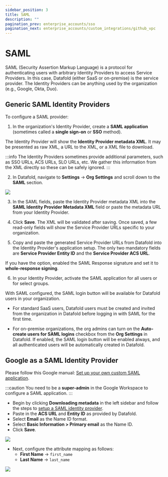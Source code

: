 ```yaml
---
sidebar_position: 3
title: SAML
description: ""
pagination_prev: enterprise_accounts/sso
pagination_next: enterprise_accounts/custom_integrations/github_vpc
---
```

# SAML

SAML (Security Assertion Markup Language) is a protocol for authenticating users with arbitrary Identity Providers to access Service Providers. In this case, Datafold (either SaaS or on-premise) is the service provider. The Identity Providers can be anything used by the organization (e.g., Google, Okta, Duo).

## Generic SAML Identity Providers

To configure a SAML provider:

1. In the organization's Identity Provider, create a **SAML application** (sometimes called a **single sign-on** or **SSO** method).

The Identity Provider will show the **Identity Provider metadata XML**. It may be presented as raw XML, a URL to the XML, or a XML file to download.

:::info
The Identity Providers sometimes provide additional parameters, such as SSO URLs, ACS URLs, SLO URLs, etc. We gather this information from the XML directly so these can be safely ignored.
:::

2. In Datafold, navigate to **Settings** &rarr;  **Org Settings** and scroll down to the **SAML** section.

![](/img/saml_datafold_config.png)

3. In the SAML fields, paste the Identity Provider metadata XML into the **SAML Identity Provider Metadata XML** field or paste the metadata URL from your Identity Provider.

4. Click **Save**. The XML will be validated after saving. Once saved, a few read-only fields will show the Service Provider URLs specific to your organization.


5. Copy and paste the generated Service Provider URLs from Datafold into the Identity Provider's application setup. The only two mandatory fields are **Service Provider Entity ID** and the **Service Provider ACS URL**.

If you have the option, enabled the SAML Response signature and set it to **whole-response signing**.

6. In your Identity Provider, activate the SAML application for all users or for select groups.

With SAML configured, the SAML login button will be available for Datafold users in your organization. 

- For standard SaaS users, Datafold users must be   created and invited from the organization in Datafold before logging in with SAML for the first time.

- For on-premise organizations, the org admins can turn on the **Auto-create users for SAML logins** checkbox from the **Org Settings** in Datafold. If enabled, the SAML login button will be enabled always, and all authenticated users will be automatically created in Datafold.

## Google as a SAML Identity Provider

Please follow this Google manual: [Set up your own custom SAML application](https://support.google.com/a/answer/6087519?hl=en). 

:::caution
You need to be a **super-admin** in the Google Workspace to configure a SAML application.
::: 

- Begin by clicking **Downloading metadata** in the left sidebar and follow the steps to [setup a SAML identity provider](saml.md#generic-saml-identity-providers).
- Paste in the **ACS URL** and **Entity ID** as provided by Datafold.
- Select **Email** as the Name ID format.
- Select **Basic Information > Primary email** as the Name ID.
- Click **Save**.

![](/img/saml_google_settings.png)

- Next, configure the attribute mapping as follows:
    - **First Name** &rarr; `first_name`
    - **Last Name** &rarr; `last_name`

![](/img/saml_google_mappings.png)
